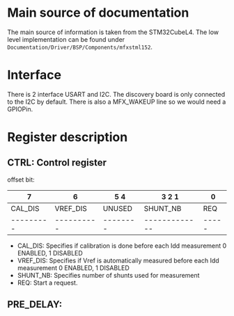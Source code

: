 # Main source of documentation

The main source of information is taken from the STM32CubeL4.
The low level implementation can be found under `Documentation/Driver/BSP/Components/mfxstml152`.

# Interface

There is 2 interface USART and I2C. The discovery board is only connected to the I2C by default.
There is also a MFX_WAKEUP line so we would need a GPIOPin.

# Register description

## CTRL: Control register

offset bit:

|       7 |        6 | 5   4  | 3    2    1 |   0 |
|---------|----------|--------|-------------|-----|
| CAL_DIS | VREF_DIS | UNUSED | SHUNT_NB    | REQ |
|---------|----------|--------|-------------|-----|

  * CAL_DIS: Specifies if calibration is done before each Idd measurement
             0 ENABLED, 1 DISABLED
  * VREF_DIS: Specifies if Vref is automatically measured before each Idd measurement
              0 ENABLED, 1 DISABLED
  * SHUNT_NB: Specifies number of shunts used for measurement
  * REQ: Start a request.

## PRE_DELAY:
